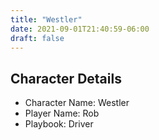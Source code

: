 ```yaml
---
title: "Westler"
date: 2021-09-01T21:40:59-06:00
draft: false
---
```



## Character Details

* Character Name: Westler
* Player Name: Rob
* Playbook: Driver
